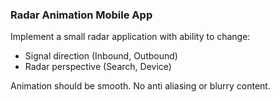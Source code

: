 ### Radar Animation Mobile App

Implement a small radar application with ability to change:
- Signal direction (Inbound, Outbound)
- Radar perspective (Search, Device)

Animation should be smooth. No anti aliasing or blurry content.
